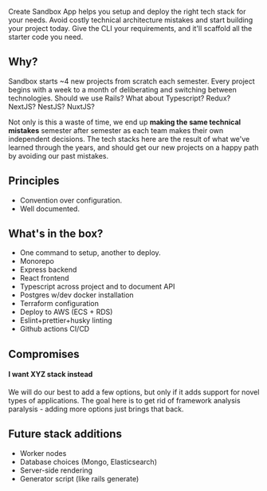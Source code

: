 Create Sandbox App helps you setup and deploy the right tech stack for your needs. Avoid costly technical architecture mistakes and start building your project today. Give the CLI your requirements, and it'll scaffold all the starter code you need.

## Why?
Sandbox starts ~4 new projects from scratch each semester. Every project begins with a week to a month of deliberating and switching between technologies. Should we use Rails? What about Typescript? Redux? NextJS? NestJS? NuxtJS? 

Not only is this a waste of time, we end up **making the same technical mistakes** semester after semester as each team makes their own independent decisions. The tech stacks here are the result of what we've learned through the years, and should get our new projects on a happy path by avoiding our past mistakes.

## Principles
- Convention over configuration.
- Well documented.

## What's in the box?
- One command to setup, another to deploy.
- Monorepo
- Express backend
- React frontend
- Typescript across project and to document API
- Postgres w/dev docker installation
- Terraform configuration
- Deploy to AWS (ECS + RDS)
- Eslint+prettier+husky linting
- Github actions CI/CD

## Compromises
#### I want XYZ stack instead
We will do our best to add a few options, but only if it adds support for novel types of applications. The goal here is to get rid of framework analysis paralysis - adding more options just brings that back. 

## Future stack additions
- Worker nodes
- Database choices (Mongo, Elasticsearch)
- Server-side rendering
- Generator script (like rails generate)
